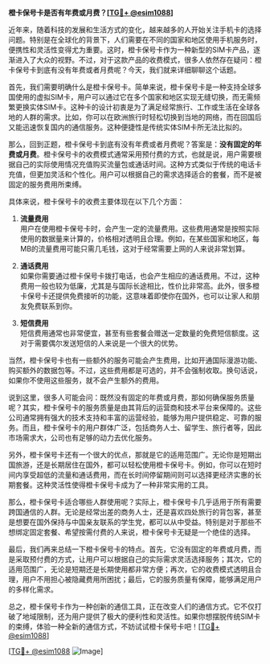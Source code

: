 **橙卡保号卡是否有年费或月费？[[TG💪+ @esim1088](https://t.me/s/esim1088)]**

近年来，随着科技的发展和生活方式的变化，越来越多的人开始关注手机卡的选择问题。特别是在全球化的背景下，人们需要在不同的国家和地区使用手机服务时，便携性和灵活性变得尤为重要。这时，橙卡保号卡作为一种新型的SIM卡产品，逐渐进入了大众的视野。不过，对于这款产品的收费模式，很多人依然存在疑问：橙卡保号卡到底有没有年费或者月费呢？今天，我们就来详细聊聊这个话题。

首先，我们需要明确什么是橙卡保号卡。简单来说，橙卡保号卡是一种支持全球多国使用的虚拟SIM卡，用户可以通过它在多个国家和地区实现无缝切换，而无需频繁更换实体SIM卡。这种卡的设计初衷是为了满足经常旅行、工作或生活在全球各地的人群的需求。比如，你可以在欧洲旅行时轻松切换到当地的网络，而在回国后又能迅速恢复国内的通信服务。这种便捷性是传统实体SIM卡所无法比拟的。

那么，回到正题，橙卡保号卡到底有没有年费或者月费呢？答案是：**没有固定的年费或月费**。橙卡保号卡的收费模式通常采用预付费的方式，也就是说，用户需要根据自己的实际使用情况充值购买流量包或通话时间。这种方式类似于传统的电话卡充值，但更加灵活和个性化。用户可以根据自己的需求选择适合的套餐，而不是被固定的服务费用所束缚。

具体来说，橙卡保号卡的收费主要体现在以下几个方面：

1. **流量费用**  
   用户在使用橙卡保号卡时，会产生一定的流量费用。这些费用通常是按照实际使用的数据量来计算的，价格相对透明且合理。例如，在某些国家和地区，每MB的流量费用可能只需几毛钱，这对于经常需要上网的人来说非常划算。

2. **通话费用**  
   如果你需要通过橙卡保号卡拨打电话，也会产生相应的通话费用。不过，这种费用一般也较为低廉，尤其是与国际长途相比，性价比非常高。此外，很多橙卡保号卡还提供免费接听的功能，这意味着即使你在国外，也可以让家人和朋友免费联系到你。

3. **短信费用**  
   短信费用通常也非常便宜，甚至有些套餐会赠送一定数量的免费短信额度。这对于需要偶尔发送短信的人来说是一个很大的优势。

当然，橙卡保号卡也有一些额外的服务可能会产生费用，比如开通国际漫游功能、购买额外的数据包等。不过，这些费用都是可选的，并不会强制收取。换句话说，如果你不使用这些服务，就不会产生额外的费用。

说到这里，很多人可能会问：既然没有固定的年费或月费，那如何确保服务质量呢？其实，橙卡保号卡的服务质量是由其背后的运营商和技术平台来保障的。这些公司通常拥有强大的技术支持和丰富的运营经验，能够为用户提供稳定、可靠的服务。而且，橙卡保号卡的用户群体广泛，包括商务人士、留学生、旅行者等，因此市场需求大，公司也有足够的动力去优化服务。

另外，橙卡保号卡还有一个很大的优点，那就是它的适用范围广。无论你是短期出国旅游，还是长期居住在国外，都可以轻松使用橙卡保号卡。例如，你可以在短时间内享受超低的流量和通话费用，而在长时间停留期间则可以选择更经济实惠的长期套餐。这种灵活性使得橙卡保号卡成为了一种非常实用的工具。

那么，橙卡保号卡适合哪些人群使用呢？实际上，橙卡保号卡几乎适用于所有需要跨国通信的人群。无论是经常出差的商务人士，还是喜欢四处旅行的背包客，甚至是想要在国外保持与中国亲友联系的学生党，都可以从中受益。特别是对于那些不想绑定固定套餐、希望按需付费的人来说，橙卡保号卡无疑是一个绝佳的选择。

最后，我们再来总结一下橙卡保号卡的特点。首先，它没有固定的年费或月费，而是采取预付费的方式，让用户可以根据自己的实际需求灵活选择服务；其次，它的适用范围广，无论是短期还是长期使用都非常方便；再次，它的收费模式透明且合理，用户不用担心被隐藏费用所困扰；最后，它的服务质量有保障，能够满足用户的多样化需求。

总之，橙卡保号卡作为一种创新的通信工具，正在改变人们的通信方式。它不仅打破了地域限制，还为用户提供了极大的便利性和灵活性。如果你想摆脱传统SIM卡的束缚，体验一种全新的通信方式，不妨试试橙卡保号卡吧！[[TG💪+ @esim1088](https://t.me/s/esim1088)]

[[TG💪+ @esim1088](https://t.me/s/esim1088) ![Image](https://i.postimg.cc/4NQfJmqS/Snipaste-2025-05-13-00-14-12.png)]